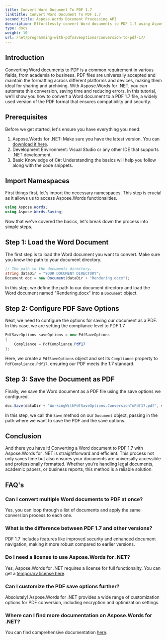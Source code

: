```yaml
---
title: Convert Word Document To PDF 1.7
linktitle: Convert Word Document To PDF 1.7
second_title: Aspose.Words Document Processing API
description: Effortlessly convert Word documents to PDF 1.7 using Aspose.Words for .NET. Follow this guide to ensure your documents are universally accessible and professionally formatted.
type: docs
weight: 10
url: /net/programming-with-pdfsaveoptions/conversion-to-pdf-17/
---
```

## Introduction

Converting Word documents to PDF is a common requirement in various fields, from academia to business. PDF files are universally accepted and maintain the formatting across different platforms and devices, making them ideal for sharing and archiving. With Aspose.Words for .NET, you can automate this conversion, saving time and reducing errors. In this tutorial, we'll show you how to convert a Word document to a PDF 1.7 file, a widely used version of the PDF format that ensures compatibility and security.

## Prerequisites

Before we get started, let's ensure you have everything you need:

1. Aspose.Words for .NET: Make sure you have the latest version. You can [download it here](https://releases.aspose.com/words/net/).
2. Development Environment: Visual Studio or any other IDE that supports .NET development.
3. Basic Knowledge of C#: Understanding the basics will help you follow along with the code snippets.

## Import Namespaces

First things first, let's import the necessary namespaces. This step is crucial as it allows us to access Aspose.Words functionalities.

```csharp
using Aspose.Words;
using Aspose.Words.Saving;
```

Now that we've covered the basics, let's break down the process into simple steps.

## Step 1: Load the Word Document

The first step is to load the Word document you want to convert. Make sure you know the path to your document directory.

```csharp
// The path to the documents directory.
string dataDir = "YOUR DOCUMENT DIRECTORY";
Document doc = new Document(dataDir + "Rendering.docx");
```

In this step, we define the path to our document directory and load the Word document named "Rendering.docx" into a `Document` object.

## Step 2: Configure PDF Save Options

Next, we need to configure the options for saving our document as a PDF. In this case, we are setting the compliance level to PDF 1.7.

```csharp
PdfSaveOptions saveOptions = new PdfSaveOptions
{
    Compliance = PdfCompliance.Pdf17
};
```

Here, we create a `PdfSaveOptions` object and set its `Compliance` property to `PdfCompliance.Pdf17`, ensuring our PDF meets the 1.7 standard.

## Step 3: Save the Document as PDF

Finally, we save the Word document as a PDF file using the save options we configured.

```csharp
doc.Save(dataDir + "WorkingWithPdfSaveOptions.ConversionToPdf17.pdf", saveOptions);
```

In this step, we call the `Save` method on our `Document` object, passing in the path where we want to save the PDF and the save options.

## Conclusion

And there you have it! Converting a Word document to PDF 1.7 with Aspose.Words for .NET is straightforward and efficient. This process not only saves time but also ensures your documents are universally accessible and professionally formatted. Whether you're handling legal documents, academic papers, or business reports, this method is a reliable solution.

## FAQ's

### Can I convert multiple Word documents to PDF at once?

Yes, you can loop through a list of documents and apply the same conversion process to each one.

### What is the difference between PDF 1.7 and other versions?

PDF 1.7 includes features like improved security and enhanced document navigation, making it more robust compared to earlier versions.

### Do I need a license to use Aspose.Words for .NET?

Yes, Aspose.Words for .NET requires a license for full functionality. You can get a [temporary license here](https://purchase.aspose.com/temporary-license/).

### Can I customize the PDF save options further?

Absolutely! Aspose.Words for .NET provides a wide range of customization options for PDF conversion, including encryption and optimization settings.

### Where can I find more documentation on Aspose.Words for .NET?

You can find comprehensive documentation [here](https://reference.aspose.com/words/net/).

